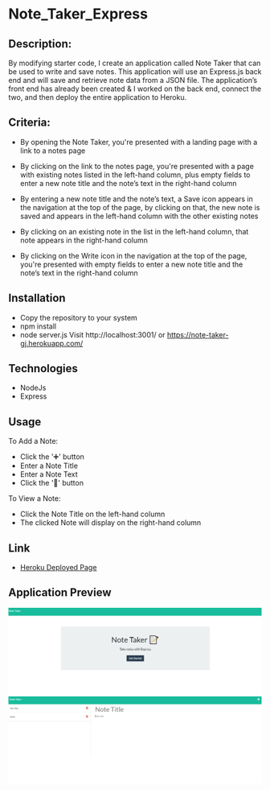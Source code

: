 # Note_Taker_Express

## Description:

By modifying starter code, I create an application called Note Taker that can be used to write and save notes. This application will use an Express.js back end and will save and retrieve note data from a JSON file.
The application’s front end has already been created & I worked on the back end, connect the two, and then deploy the entire application to Heroku.

## Criteria:

* By opening the Note Taker, you're presented with a landing page with a link to a notes page

* By clicking on the link to the notes page, you're presented with a page with existing notes listed in the left-hand column, plus empty fields to enter a new note title and the note’s text in the right-hand column

* By entering a new note title and the note’s text, a Save icon appears in the navigation at the top of the page, by clicking on that, the new note is saved and appears in the left-hand column with the other existing notes

* By clicking on an existing note in the list in the left-hand column, that note appears in the right-hand column

* By clicking on the Write icon in the navigation at the top of the page, you're presented with empty fields to enter a new note title and the note’s text in the right-hand column

## Installation
* Copy the repository to your system
* npm install
* node server.js
Visit http://localhost:3001/ or https://note-taker-gj.herokuapp.com/

## Technologies
* NodeJs
* Express

## Usage
To Add a Note:

* Click the '➕' button
* Enter a Note Title
* Enter a Note Text
* Click the '💾' button

To View a Note:

* Click the Note Title on the left-hand column
* The clicked Note will display on the right-hand column

## Link

* [Heroku Deployed Page](https://note-taker-gj.herokuapp.com/)

## Application Preview

![Site Preview](./preview-1.png)
![Site Preview](./preview-2.png)
